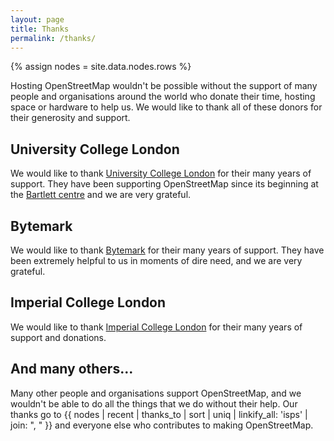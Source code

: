 ```yaml
---
layout: page
title: Thanks
permalink: /thanks/
---
```


{% assign nodes = site.data.nodes.rows %}

Hosting OpenStreetMap wouldn't be possible without the support of many people and organisations around the world who donate their time, hosting space or hardware to help us. We would like to thank all of these donors for their generosity and support.

## University College London

We would like to thank [University College London](http://www.ucl.ac.uk/) for their many years of support. They have been supporting OpenStreetMap since its beginning at the [Bartlett centre](http://www.bartlett.ucl.ac.uk/) and we are very grateful.

## Bytemark

We would like to thank [Bytemark](https://www.bytemark.co.uk/) for their many years of support. They have been extremely helpful to us in moments of dire need, and we are very grateful.

## Imperial College London

We would like to thank [Imperial College London](http://www.imperial.ac.uk/) for their many years of support and donations.

## And many others...

Many other people and organisations support OpenStreetMap, and we wouldn't be able to do all the things that we do without their help. Our thanks go to {{ nodes | recent | thanks_to | sort | uniq | linkify_all: 'isps' | join: ", " }} and everyone else who contributes to making OpenStreetMap.
